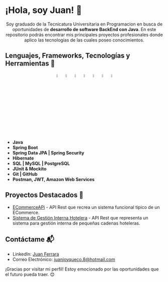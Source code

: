# ¡Hola, soy Juan! 👋

<div align="center">Soy graduado de la Tecnicatura Universitaria en Programacion en busca de oportunidades de <strong>desarrollo de software BackEnd con Java</strong>. En este repositorio podrás encontrar mis principales proyectos profesionales donde aplico las tecnologías de las cuales poseo conocimientos.</div>

## Lenguajes, Frameworks, Tecnologías y Herramientas 🚀

<div align="center">
  <img src="https://cdn.jsdelivr.net/gh/devicons/devicon/icons/java/java-original-wordmark.svg" style="width: 5%"/>
  <img src="https://cdn.jsdelivr.net/gh/devicons/devicon/icons/spring/spring-original-wordmark.svg" style="width: 5%"/>
  <img src="https://cdn.jsdelivr.net/gh/devicons/devicon/icons/mysql/mysql-original-wordmark.svg" style="width: 5%"/>
  <img src="https://cdn.jsdelivr.net/gh/devicons/devicon/icons/postgresql/postgresql-plain-wordmark.svg" style="width: 5%"/>   
  <img src="https://cdn.jsdelivr.net/gh/devicons/devicon/icons/git/git-original-wordmark.svg" style="width: 5%"/>
  <img src="https://cdn.jsdelivr.net/gh/devicons/devicon/icons/amazonwebservices/amazonwebservices-original-wordmark.svg" style="width: 5%"/>
  <img src="https://cdn.jsdelivr.net/gh/devicons/devicon/icons/react/react-original-wordmark.svg" style="width: 5%"/>
  
</div>

- **Java**
- **Spring Boot**
- **Spring Data JPA | Spring Security**
- **Hibernate**
- **SQL | MySQL | PostgreSQL**
- **JUnit & Mockito**
- **Git | GitHub**
- **Postman, JWT, Amazon Web Services**

## Proyectos Destacados 🌟
- [ECommerceAPi](https://github.com/JuanDouCore/EcoommerceApi) - API Rest que recrea un sistema funcional tipico de un ECommerce.
- [Sistema de Gestión Interna Hotelera](https://github.com/JuanDouCore/GestionHotelera) - API Rest que representa un sistema para gestión interna de pequeñas cadenas hoteleras.

## Contáctame 📬
- LinkedIn: [Juan Ferrara](https://www.linkedin.com/in/juan-ferrara)
- Correo Electrónico: juanjoyqueco.8@hotmail.com



¡Gracias por visitar mi perfil! Estoy emocionado por las oportunidades que el futuro pueda traer. 😊
